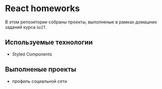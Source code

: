 # React homeworks
В этом репозитории собраны проекты, выполненые в рамках домашних заданий курса `GoIT`.

## Используемые технологии

- Styled Components


## Выполненые проекты

- профиль социальной сети